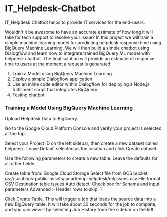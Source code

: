 # IT_Helpdesk-Chatbot
IT_Helpdesk Chatbot helps to provide IT services for the end-users. 

Wouldn't it be awesome to have an accurate estimate of how long it will take for tech support to resolve your issue? In this project we will train a simple machine learning model for predicting helpdesk response time using BigQuery Machine Learning. We will then build a simple chatbot using Dialogflow and learn how to integrate trained BigQuery ML model with helpdesk chatbot. The final solution will provide an estimate of response time to users at the moment a request is generated!

1. Train a Model using BigQuery Machine Learning
2. Deploy a simple Dialogflow application
3. Use an inline code editor within Dialogflow for deploying a Node.js fulfillment script that integrates BigQuery
4. Testing chatbot

### Training a Model Using BigQuery Machine Learning

Upload Helpdesk Data to BigQuery.

Go to the Google Cloud Platform Console and verify your project is selected at the top.

Select your Project ID on the left sidebar, then create a new dataset called helpdesk. Leave Default selected as the location and click Create dataset.

Use the following parameters to create a new table. Leave the defaults for all other fields.

Create table from: Google Cloud Storage
Select file from GCS bucket: gs://solutions-public-assets/smartenup-helpdesk/ml/issues.csv
File format: CSV
Destination table issues
Auto detect: Check box for Schema and input parameters
Advanced > Header rows to skip: 1

Click Create Table. This will trigger a job that loads the source data into a new BigQuery table. It will take about 30 seconds for the job to complete, and you can view it by selecting Job History from the sidebar on the left.

